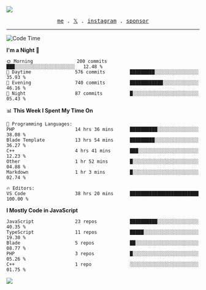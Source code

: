 <img style="bottom: 800px;" src="https://imgur.com/rilHVxA.png"/>
<p align="center">
  <samp>
    <a href="https://fayln.com">me</a> .
    <!-- <a href="https://fayln.com/projects">projects</a> . -->
    <a href="https://go.fayln.com/twitter">𝕏</a> .
    <a href="https://go.fayln.com/instagram">instagram</a> .
<!--     <a href="https://go.fayln.com/polywork">polywork</a> . -->
    <a href="https://github.com/sponsors/faridhnzz">sponsor</a>
  </samp>
</p>

---
<!--START_SECTION:waka-->
![Code Time](http://img.shields.io/badge/Code%20Time-2%2C477%20hrs%2021%20mins-blue)

**I'm a Night 🦉** 

```text
🌞 Morning                200 commits         ███░░░░░░░░░░░░░░░░░░░░░░   12.48 % 
🌆 Daytime                576 commits         █████████░░░░░░░░░░░░░░░░   35.93 % 
🌃 Evening                740 commits         ████████████░░░░░░░░░░░░░   46.16 % 
🌙 Night                  87 commits          █░░░░░░░░░░░░░░░░░░░░░░░░   05.43 % 
```


📊 **This Week I Spent My Time On** 

```text
💬 Programming Languages: 
PHP                      14 hrs 36 mins      ██████████░░░░░░░░░░░░░░░   38.08 % 
Blade Template           13 hrs 54 mins      █████████░░░░░░░░░░░░░░░░   36.27 % 
C++                      4 hrs 41 mins       ███░░░░░░░░░░░░░░░░░░░░░░   12.23 % 
Other                    1 hr 52 mins        █░░░░░░░░░░░░░░░░░░░░░░░░   04.88 % 
Markdown                 1 hr 3 mins         █░░░░░░░░░░░░░░░░░░░░░░░░   02.74 % 

🔥 Editors: 
VS Code                  38 hrs 20 mins      █████████████████████████   100.00 % 
```

**I Mostly Code in JavaScript** 

```text
JavaScript               23 repos            ██████████░░░░░░░░░░░░░░░   40.35 % 
TypeScript               11 repos            █████░░░░░░░░░░░░░░░░░░░░   19.30 % 
Blade                    5 repos             ██░░░░░░░░░░░░░░░░░░░░░░░   08.77 % 
PHP                      3 repos             █░░░░░░░░░░░░░░░░░░░░░░░░   05.26 % 
C++                      1 repo              ░░░░░░░░░░░░░░░░░░░░░░░░░   01.75 % 
```




<!--END_SECTION:waka-->

![](https://hit.yhype.me/github/profile?user_id=29797712)
